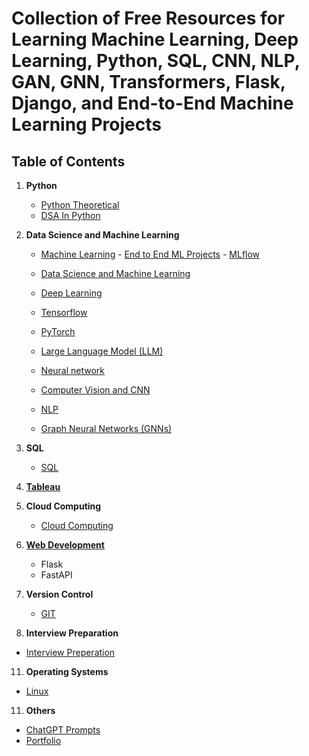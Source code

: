 # Collection of Free Resources for Learning Machine Learning, Deep Learning, Python, SQL, CNN, NLP, GAN, GNN, Transformers, Flask, Django, and End-to-End Machine Learning Projects

## Table of Contents

1. **Python**
   - [Python Theoretical](https://github.com/chethanhn29/Data-science-ML-and-DL-Resources/tree/main/Python)
   - [DSA In Python](https://github.com/chethanhn29/Data-science-ML-and-DL-Resources/tree/main/DSA_Python)

3. **Data Science and Machine Learning**
   - [Machine Learning](https://github.com/chethanhn29/Data-science-ML-and-DL-Resources/tree/main/Machine%20leaning)
         - [End to End ML Projects](https://github.com/chethanhn29/Data-science-ML-and-DL-Resources/tree/main/End_to_End_ML_Projects)
         - [MLflow](https://github.com/chethanhn29/Data-science-ML-and-DL-Resources/tree/main/MLflow)

   - [Data Science and Machine Learning](https://github.com/chethanhn29/Data-science-ML-and-DL-Resources/tree/main/Data%20Science%20and%20Machine%20learning)
   - [Deep Learning](https://github.com/chethanhn29/Data-science-ML-and-DL-Resources/tree/main/Deep%20learning)
   - [Tensorflow](https://github.com/chethanhn29/Data-science-ML-and-DL-Resources/tree/main/Tensorflow)
   - [PyTorch](https://github.com/chethanhn29/Data-science-ML-and-DL-Resources/tree/main/Pytorch)
   - [Large Language Model (LLM)](https://github.com/chethanhn29/Data-science-ML-and-DL-Resources/tree/main/Large_language_Models(LLM))
   - [Neural network](https://github.com/chethanhn29/Data-science-ML-and-DL-Resources/tree/main/Neural%20Network)
   - [Computer Vision and CNN](https://github.com/chethanhn29/Data-science-ML-and-DL-Resources/tree/main/Computer%20Vision%20and%20CNN)
   - [NLP](https://github.com/chethanhn29/Data-science-ML-and-DL-Resources/tree/main/Natural%20Language%20Processing(NLP))
   - [Graph Neural Networks (GNNs)](https://github.com/chethanhn29/Data-science-ML-and-DL-Resources/tree/main/Graph_Neural_Networks)

5. **SQL**
   - [SQL](https://github.com/chethanhn29/Data-science-ML-and-DL-Resources/tree/main/SQL)

6. **[Tableau](https://github.com/chethanhn29/Data-science-ML-and-DL-Resources/tree/main/Tableau)**


7. **Cloud Computing**
   - [Cloud Computing](https://github.com/chethanhn29/Data-science-ML-and-DL-Resources/tree/main/Cloud_Computing)

8. **[Web Development](https://github.com/chethanhn29/Data-science-ML-and-DL-Resources/tree/main/Web_development)**
   - Flask
   - FastAPI

9. **Version Control**
   - [GIT](https://github.com/chethanhn29/Data-science-ML-and-DL-Resources/tree/main/Git)

10. **Interview Preparation**
   - [Interview Preperation](https://github.com/chethanhn29/Data-science-ML-and-DL-Resources/tree/main/Interview_preparation)

11. **Operating Systems**
   - [Linux](https://github.com/chethanhn29/Data-science-ML-and-DL-Resources/tree/main/Linux)
     
11. **Others**
   - [ChatGPT Prompts](https://github.com/chethanhn29/Data-science-ML-and-DL-Resources/blob/main/Chatgpt%20Prompts/README.md)
   - [Portfolio](https://github.com/chethanhn29/Data-science-ML-and-DL-Resources/tree/main/Portfolio)



